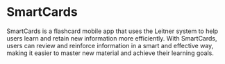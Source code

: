 # SmartCards

SmartCards is a flashcard mobile app that uses the Leitner system to help users learn and retain new information more efficiently. With SmartCards, users can review and reinforce information in a smart and effective way, making it easier to master new material and achieve their learning goals.
